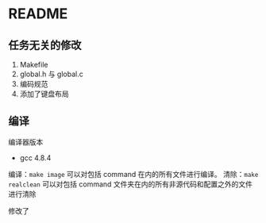 # README

## 任务无关的修改

1. Makefile
2. global.h 与 global.c
3. 编码规范
4. 添加了键盘布局

## 编译

编译器版本
+ gcc 4.8.4

编译：`make image` 可以对包括 command 在内的所有文件进行编译。
清除：`make realclean` 可以对包括 command 文件夹在内的所有非源代码和配置之外的文件进行清除

修改了
